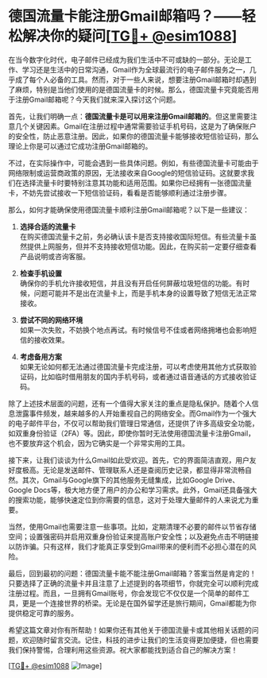 # 德国流量卡能注册Gmail邮箱吗？——轻松解决你的疑问[[TG💪+ @esim1088](https://t.me/s/esim1088)]

在当今数字化时代，电子邮件已经成为我们生活中不可或缺的一部分。无论是工作、学习还是生活中的日常沟通，Gmail作为全球最流行的电子邮件服务之一，几乎成了每个人必备的工具。然而，对于一些人来说，想要注册Gmail邮箱时却遇到了麻烦，特别是当他们使用的是德国流量卡的时候。那么，德国流量卡究竟能否用于注册Gmail邮箱呢？今天我们就来深入探讨这个问题。

首先，让我们明确一点：**德国流量卡是可以用来注册Gmail邮箱的**。但这里需要注意几个关键因素。Gmail在注册过程中通常需要验证手机号码，这是为了确保账户的安全性，防止恶意注册。因此，如果你的德国流量卡能够接收短信验证码，那么理论上你是可以通过它成功注册Gmail邮箱的。

不过，在实际操作中，可能会遇到一些具体问题。例如，有些德国流量卡可能由于网络限制或运营商政策的原因，无法接收来自Google的短信验证码。这就要求我们在选择流量卡时要特别注意其功能和适用范围。如果你已经拥有一张德国流量卡，不妨先尝试接收一下短信验证码，看看是否能够顺利通过注册步骤。

那么，如何才能确保使用德国流量卡顺利注册Gmail邮箱呢？以下是一些建议：

1. **选择合适的流量卡**  
   在购买德国流量卡之前，务必确认该卡是否支持接收国际短信。有些流量卡虽然提供上网服务，但并不支持接收短信功能。因此，在购买前一定要仔细查看产品说明或咨询客服。

2. **检查手机设置**  
   确保你的手机允许接收短信，并且没有开启任何屏蔽垃圾短信的功能。有时候，问题可能并不是出在流量卡上，而是手机本身的设置导致了短信无法正常接收。

3. **尝试不同的网络环境**  
   如果一次失败，不妨换个地点再试。有时候信号不佳或者网络拥堵也会影响短信的接收效果。

4. **考虑备用方案**  
   如果无论如何都无法通过德国流量卡完成注册，可以考虑使用其他方式获取验证码，比如临时借用朋友的国内手机号码，或者通过语音通话的方式接收验证码。

除了上述技术层面的问题，还有一个值得大家关注的重点是隐私保护。随着个人信息泄露事件频发，越来越多的人开始重视自己的网络安全。而Gmail作为一个强大的电子邮件平台，不仅可以帮助我们管理日常通信，还提供了许多高级安全功能，如双重身份验证（2FA）等。因此，即使你暂时无法使用德国流量卡注册Gmail，也不要放弃这个机会，因为它确实是一个非常实用的工具。

接下来，让我们谈谈为什么Gmail如此受欢迎。首先，它的界面简洁直观，用户友好度极高。无论是发送邮件、管理联系人还是查阅历史记录，都显得非常流畅自然。其次，Gmail与Google旗下的其他服务无缝集成，比如Google Drive、Google Docs等，极大地方便了用户的办公和学习需求。此外，Gmail还具备强大的搜索功能，能够快速定位到你需要的信息，这对于处理大量邮件的人来说尤为重要。

当然，使用Gmail也需要注意一些事项。比如，定期清理不必要的邮件以节省存储空间；设置强密码并启用双重身份验证来提高账户安全性；以及避免点击不明链接以防诈骗。只有这样，我们才能真正享受到Gmail带来的便利而不必担心潜在的风险。

最后，回到最初的问题：德国流量卡能不能注册Gmail邮箱？答案当然是肯定的！只要选择了正确的流量卡并且注意了上述提到的各项细节，你就完全可以顺利完成注册过程。而且，一旦拥有Gmail账号，你会发现它不仅仅是一个简单的邮件工具，更是一个连接世界的桥梁。无论是在国外留学还是旅行期间，Gmail都能为你提供稳定可靠的服务。

希望这篇文章对你有所帮助！如果你还有其他关于德国流量卡或其他相关话题的问题，欢迎随时留言交流。记住，科技的进步让我们的生活变得更加便捷，但也需要我们保持警惕，合理利用这些资源。祝大家都能找到适合自己的解决方案！

[[TG💪+ @esim1088](https://t.me/s/esim1088) ![Image](https://i.postimg.cc/4NQfJmqS/Snipaste-2025-05-13-00-14-12.png)]